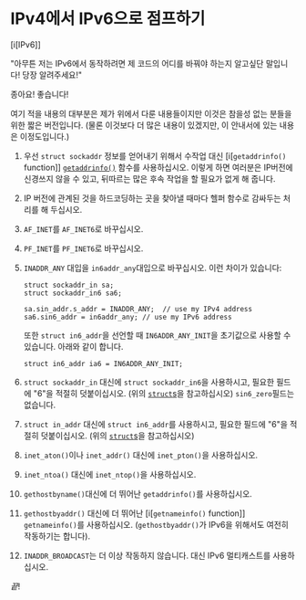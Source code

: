 # IPv4에서 IPv6으로 점프하기

[i[IPv6]]

"아무튼 저는 IPv6에서 동작하려면 제 코드의 어디를 바꿔야 하는지 알고싶단 말입니다!
당장 알려주세요!"

종아요! 좋습니다!

여기 적을 내용의 대부분은 제가 위에서 다룬 내용들이지만 이것은 참을성 없는
분들을 위한 짧은 버전입니다. (물론 이것보다 더 많은 내용이 있겠지만, 이 안내서에
있는 내용은 이정도입니다.)

1. 우선 `struct sockaddr` 정보를 얻어내기 위해서 수작업 대신
   [i[`getaddrinfo()` function]] [`getaddrinfo()`](#structs) 함수를 사용하십시오.
   이렇게 하면 여러분은 IP버전에 신경쓰지 않을 수 있고, 뒤따르는 많은 후속
   작업을 할 필요가 없게 해 줍니다.

2. IP 버전에 관계된 것을 하드코딩하는 곳을 찾아낼 때마다 헬퍼 함수로
   감싸두는 처리를 해 두십시오.

3. `AF_INET`를 `AF_INET6`로 바꾸십시오.

4. `PF_INET`를 `PF_INET6`로 바꾸십시오.

5. `INADDR_ANY` 대입을 `in6addr_any`대입으로 바꾸십시오. 이런 차이가 있습니다:

   ```{.c}
   struct sockaddr_in sa;
   struct sockaddr_in6 sa6;
   
   sa.sin_addr.s_addr = INADDR_ANY;  // use my IPv4 address
   sa6.sin6_addr = in6addr_any; // use my IPv6 address
   ```

   또한 `struct in6_addr`을 선언할 때 `IN6ADDR_ANY_INIT`을 초기값으로
   사용할 수 있습니다. 아래와 같이 합니다.

   ```{.c}
   struct in6_addr ia6 = IN6ADDR_ANY_INIT;
   ```

6. `struct sockaddr_in` 대신에 `struct sockaddr_in6`을 사용하시고, 필요한
   필드에 "6"을 적절히 덧붙이십시오. (위의 [`struct`s](#structs)을
   참고하십시오) `sin6_zero`필드는 없습니다.

7. `struct in_addr` 대신에 `struct in6_addr`를 사용하시고, 필요한
   필드에 "6"을 적절히 덧붙이십시오. (위의 [`struct`s](#structs)을
   참고하십시오)

8. `inet_aton()`이나 `inet_addr()` 대신에 `inet_pton()`을 사용하십시오.

9. `inet_ntoa()` 대신에 `inet_ntop()`을 사용하십시오.

10. `gethostbyname()`대신에 더 뛰어난 `getaddrinfo()`를 사용하십시오.

11. `gethostbyaddr()` 대신에 더 뛰어난 [i[`getnameinfo()` function]]
    `getnameinfo()`를 사용하십시오. (`gethostbyaddr()`가 IPv6을 위해서도
    여전히 작동하기는 합니다).

12. `INADDR_BROADCAST`는 더 이상 작동하지 않습니다. 대신 IPv6 멀티캐스트를
    사용하십시오.

_끝_!
